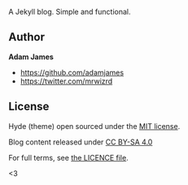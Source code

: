 A Jekyll blog. Simple and functional.

## Author

**Adam James**
- <https://github.com/adamjames>
- <https://twitter.com/mrwizrd>


## License

Hyde (theme) open sourced under the [MIT license](LICENSE.md).

Blog content released under [CC BY-SA 4.0](http://creativecommons.org/licenses/by-sa/4.0)

For full terms, see [the LICENCE file](LICENCE.md).

<3
